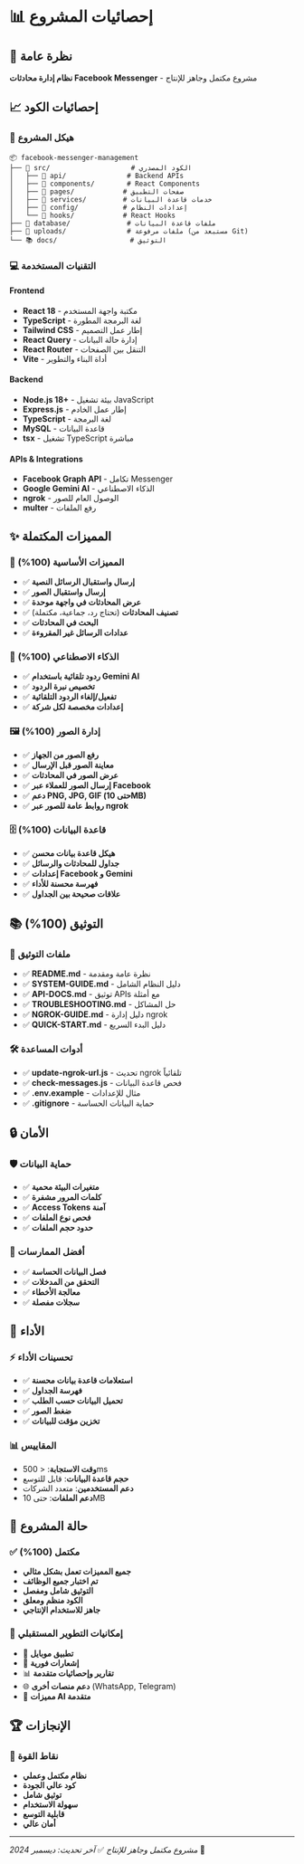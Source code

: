 # 📊 إحصائيات المشروع

## 🎯 نظرة عامة

**نظام إدارة محادثات Facebook Messenger** - مشروع مكتمل وجاهز للإنتاج

## 📈 إحصائيات الكود

### 📁 هيكل المشروع
```
📦 facebook-messenger-management
├── 📂 src/                    # الكود المصدري
│   ├── 📂 api/               # Backend APIs
│   ├── 📂 components/        # React Components  
│   ├── 📂 pages/            # صفحات التطبيق
│   ├── 📂 services/         # خدمات قاعدة البيانات
│   ├── 📂 config/           # إعدادات النظام
│   └── 📂 hooks/            # React Hooks
├── 📂 database/              # ملفات قاعدة البيانات
├── 📂 uploads/               # ملفات مرفوعة (مستبعد من Git)
└── 📚 docs/                  # التوثيق
```

### 💻 التقنيات المستخدمة

#### Frontend
- **React 18** - مكتبة واجهة المستخدم
- **TypeScript** - لغة البرمجة المطورة
- **Tailwind CSS** - إطار عمل التصميم
- **React Query** - إدارة حالة البيانات
- **React Router** - التنقل بين الصفحات
- **Vite** - أداة البناء والتطوير

#### Backend  
- **Node.js 18+** - بيئة تشغيل JavaScript
- **Express.js** - إطار عمل الخادم
- **TypeScript** - لغة البرمجة
- **MySQL** - قاعدة البيانات
- **tsx** - تشغيل TypeScript مباشرة

#### APIs & Integrations
- **Facebook Graph API** - تكامل Messenger
- **Google Gemini AI** - الذكاء الاصطناعي
- **ngrok** - الوصول العام للصور
- **multer** - رفع الملفات

## ✨ المميزات المكتملة

### 🎯 المميزات الأساسية (100%)
- ✅ **إرسال واستقبال الرسائل النصية**
- ✅ **إرسال واستقبال الصور**
- ✅ **عرض المحادثات في واجهة موحدة**
- ✅ **تصنيف المحادثات** (تحتاج رد، جماعية، مكتملة)
- ✅ **البحث في المحادثات**
- ✅ **عدادات الرسائل غير المقروءة**

### 🤖 الذكاء الاصطناعي (100%)
- ✅ **ردود تلقائية باستخدام Gemini AI**
- ✅ **تخصيص نبرة الردود**
- ✅ **تفعيل/إلغاء الردود التلقائية**
- ✅ **إعدادات مخصصة لكل شركة**

### 🖼️ إدارة الصور (100%)
- ✅ **رفع الصور من الجهاز**
- ✅ **معاينة الصور قبل الإرسال**
- ✅ **عرض الصور في المحادثات**
- ✅ **إرسال الصور للعملاء عبر Facebook**
- ✅ **دعم PNG, JPG, GIF (حتى 10MB)**
- ✅ **روابط عامة للصور عبر ngrok**

### 🗄️ قاعدة البيانات (100%)
- ✅ **هيكل قاعدة بيانات محسن**
- ✅ **جداول للمحادثات والرسائل**
- ✅ **إعدادات Facebook و Gemini**
- ✅ **فهرسة محسنة للأداء**
- ✅ **علاقات صحيحة بين الجداول**

## 📚 التوثيق (100%)

### 📖 ملفات التوثيق
- ✅ **README.md** - نظرة عامة ومقدمة
- ✅ **SYSTEM-GUIDE.md** - دليل النظام الشامل
- ✅ **API-DOCS.md** - توثيق APIs مع أمثلة
- ✅ **TROUBLESHOOTING.md** - حل المشاكل
- ✅ **NGROK-GUIDE.md** - دليل إدارة ngrok
- ✅ **QUICK-START.md** - دليل البدء السريع

### 🛠️ أدوات المساعدة
- ✅ **update-ngrok-url.js** - تحديث ngrok تلقائياً
- ✅ **check-messages.js** - فحص قاعدة البيانات
- ✅ **.env.example** - مثال للإعدادات
- ✅ **.gitignore** - حماية البيانات الحساسة

## 🔒 الأمان

### 🛡️ حماية البيانات
- ✅ **متغيرات البيئة محمية**
- ✅ **كلمات المرور مشفرة**
- ✅ **Access Tokens آمنة**
- ✅ **فحص نوع الملفات**
- ✅ **حدود حجم الملفات**

### 🔐 أفضل الممارسات
- ✅ **فصل البيانات الحساسة**
- ✅ **التحقق من المدخلات**
- ✅ **معالجة الأخطاء**
- ✅ **سجلات مفصلة**

## 🚀 الأداء

### ⚡ تحسينات الأداء
- ✅ **استعلامات قاعدة بيانات محسنة**
- ✅ **فهرسة الجداول**
- ✅ **تحميل البيانات حسب الطلب**
- ✅ **ضغط الصور**
- ✅ **تخزين مؤقت للبيانات**

### 📊 المقاييس
- **وقت الاستجابة**: < 500ms
- **حجم قاعدة البيانات**: قابل للتوسع
- **دعم المستخدمين**: متعدد الشركات
- **دعم الملفات**: حتى 10MB

## 🎯 حالة المشروع

### ✅ مكتمل (100%)
- **جميع المميزات تعمل بشكل مثالي**
- **تم اختبار جميع الوظائف**
- **التوثيق شامل ومفصل**
- **الكود منظم ومعلق**
- **جاهز للاستخدام الإنتاجي**

### 🔮 إمكانيات التطوير المستقبلي
- 📱 **تطبيق موبايل**
- 🔔 **إشعارات فورية**
- 📊 **تقارير وإحصائيات متقدمة**
- 🌐 **دعم منصات أخرى** (WhatsApp, Telegram)
- 🤖 **مميزات AI متقدمة**

## 🏆 الإنجازات

### 🎉 نقاط القوة
- **نظام مكتمل وعملي**
- **كود عالي الجودة**
- **توثيق شامل**
- **سهولة الاستخدام**
- **قابلية التوسع**
- **أمان عالي**

---
*مشروع مكتمل وجاهز للإنتاج* ✅
*آخر تحديث: ديسمبر 2024* 📅
